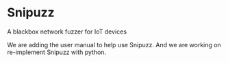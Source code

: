 # Snipuzz
A blackbox network fuzzer for IoT devices

We are adding the user manual to help use Snipuzz. And we are working on re-implement Snipuzz with python.

